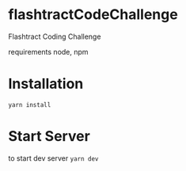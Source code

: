 # flashtractCodeChallenge

Flashtract Coding Challenge


requirements node, npm

# Installation
`yarn install`

# Start Server
to start dev server
`yarn dev`
